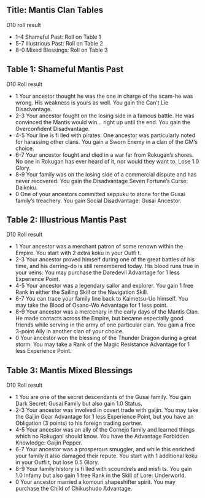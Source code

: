 Title: Mantis Clan Tables
---
D10 roll result

- 1-4 Shameful Past: Roll on Table 1
- 5-7 Illustrious Past: Roll on Table 2
- 8-0 Mixed Blessings: Roll on Table 3

## <span>Table 1: Shameful Mantis Past</span>

D10 Roll result

- 1 Your ancestor thought he was the one in charge of the scam-he was wrong. His weakness is yours as well. You gain the Can’t Lie Disadvantage.
- 2-3 Your ancestor fought on the losing side in a famous battle. He was convinced the Mantis would win&#8230; right up until the end. You gain the Overconfident Disadvantage.
- 4-5 Your line is fi lled with pirates. One ancestor was particularly noted for harassing other clans. You gain a Sworn Enemy in a clan of the GM’s choice.
- 6-7 Your ancestor fought and died in a war far from Rokugan’s shores. No one in Rokugan has ever heard of it, nor would they want to. Lose 1.0 Glory.
- 8-9 Your family was on the losing side of a commercial dispute and has never recovered. You gain the Disadvantage Seven Fortune’s Curse: Daikoku.
- 0 One of your ancestors committed seppuku to atone for the Gusai family’s treachery. You gain Social Disadvantage: Gusai Ancestor.

## <span>Table 2: Illustrious Mantis Past</span>

D10 Roll result

- 1 Your ancestor was a merchant patron of some renown within the Empire. You start with 2 extra koku in your Outfi t.
- 2-3 Your ancestor proved himself during one of the great battles of his time, and his derring-do is still remembered today. His blood runs true in your veins. You may purchase the Daredevil Advantage for 1 less Experience Point.
- 4-5 Your ancestor was a legendary sailor and explorer. You gain 1 free Rank in either the Sailing Skill or the Navigation Skill.
- 6-7 You can trace your family line back to Kaimetsu-Uo himself. You may take the Blood of Osano-Wo Advantage for 1 less point.
- 8-9 Your ancestor was a mercenary in the early days of the Mantis Clan. He made contacts across the Empire, but became especially good friends while serving in the army of one particular clan. You gain a free 3-point Ally in another clan of your choice.
- 0 Your ancestor won the blessing of the Thunder Dragon during a great storm. You may take a Rank of the Magic Resistance Advantage for 1 less Experience Point.

## <span>Table 3: Mantis Mixed Blessings</span>

D10 Roll result

- 1 You are one of the secret descendants of the Gusai family. You gain Dark Secret: Gusai Family but also gain 1.0 Status.
- 2-3 Your ancestor was involved in covert trade with gaijin. You may take the Gaijin Gear Advantage for 1 less Experience Point, but you have an Obligation (3 points) to his foreign trading partner.
- 4-5 Your ancestor was an ally of the Cornejo family and learned things which no Rokugani should know. You have the Advantage Forbidden Knowledge: Gaijin Pepper.
- 6-7 Your ancestor was a prosperous smuggler, and while this enriched your family it also damaged their repute. You start with 1 additional koku in your Outfi t, but lose 0.5 Glory.
- 8-9 Your family history is fi lled with scoundrels and misfi ts. You gain 1.0 Infamy but also gain 1 free Rank in the Skill of Lore: Underworld.
- 0 Your ancestor married a komouri shapeshifter spirit. You may purchase the Child of Chikushudo Advantage.

